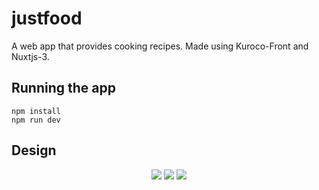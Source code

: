 # justfood

A web app that provides cooking recipes. Made using Kuroco-Front and Nuxtjs-3.

## Running the app
```
npm install
npm run dev
```
## Design
<p align="center">
<img src="https://user-images.githubusercontent.com/55924890/174497378-f5e77f51-7af4-40ef-aca0-f4252068866b.png">
<img src="https://user-images.githubusercontent.com/55924890/174497380-45b38083-c9af-4528-8222-ae5ddba30418.png">
<img src="https://user-images.githubusercontent.com/55924890/174497382-3ae0c5bf-422a-41f5-a94d-2b547d7eea1b.png">
</p>
